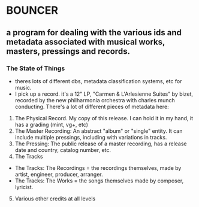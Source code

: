 BOUNCER
=======

## a program for dealing with the various ids and metadata associated with musical works, masters, pressings and records.

### The State of Things
- theres lots of different dbs, metadata classification systems, etc for music.
- I pick up a record. it's a 12" LP, "Carmen & L'Arlesienne Suites" by bizet, recorded by the new philharmonia orchestra with charles munch conducting. There's a lot of different pieces of metadata here:
1. The Physical Record. My copy of this release. I can hold it in my hand, it has a grading (mint, vg+, etc)
2. The Master Recording: An abstract "album" or "single" entity. It can include multiple pressings, including with variations in tracks.
3. The Pressing: The public release of a master recording, has a release date and country, catalog number, etc.
4. The Tracks
  - The Tracks: The Recordings = the recordings themselves, made by artist, engineer, producer, arranger.
  - The Tracks: The Works = the songs themselves made by composer, lyricist.
5. Various other credits at all levels
